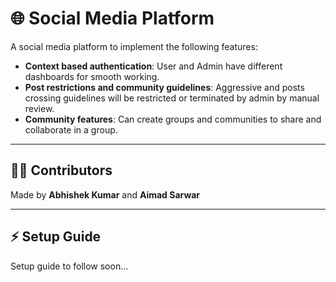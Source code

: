 # 🌐 Social Media Platform

A social media platform to implement the following features:

- **Context based authentication**: User and Admin have different dashboards for smooth working.  
- **Post restrictions and community guidelines**: Aggressive and posts crossing guidelines will be restricted or terminated by admin by manual review.  
- **Community features**: Can create groups and communities to share and collaborate in a group.  

---

## 👨‍💻 Contributors
Made by **Abhishek Kumar** and **Aimad Sarwar**  

---

## ⚡ Setup Guide
Setup guide to follow soon...

